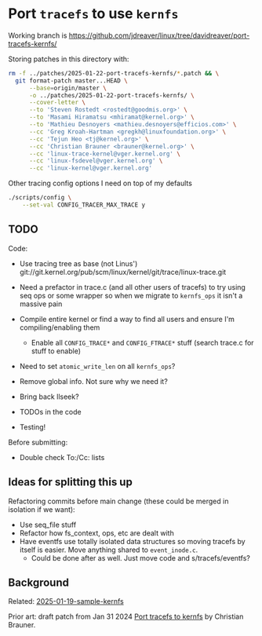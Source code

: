 # Port `tracefs` to use `kernfs`

Working branch is <https://github.com/jdreaver/linux/tree/davidreaver/port-tracefs-kernfs/>

Storing patches in this directory with:

```bash
rm -f ../patches/2025-01-22-port-tracefs-kernfs/*.patch && \
  git format-patch master...HEAD \
      --base=origin/master \
      -o ../patches/2025-01-22-port-tracefs-kernfs/ \
      --cover-letter \
      --to 'Steven Rostedt <rostedt@goodmis.org>' \
      --to 'Masami Hiramatsu <mhiramat@kernel.org>' \
      --to 'Mathieu Desnoyers <mathieu.desnoyers@efficios.com>' \
      --cc 'Greg Kroah-Hartman <gregkh@linuxfoundation.org>' \
      --cc 'Tejun Heo <tj@kernel.org>' \
      --cc 'Christian Brauner <brauner@kernel.org>' \
      --cc 'linux-trace-kernel@vger.kernel.org' \
      --cc 'linux-fsdevel@vger.kernel.org' \
      --cc 'linux-kernel@vger.kernel.org'
```

Other tracing config options I need on top of my defaults

```bash
./scripts/config \
    --set-val CONFIG_TRACER_MAX_TRACE y
```

## TODO

Code:

- Use tracing tree as base (not Linus') git://git.kernel.org/pub/scm/linux/kernel/git/trace/linux-trace.git
- Need a prefactor in trace.c (and all other users of tracefs) to try using seq ops or some wrapper so when we migrate to `kernfs_ops` it isn't a massive pain
- Compile entire kernel or find a way to find all users and ensure I'm compiling/enabling them
  - Enable all `CONFIG_TRACE*` and `CONFIG_FTRACE*` stuff (search trace.c for stuff to enable)
- Need to set `atomic_write_len` on all `kernfs_ops`?
- Remove global info. Not sure why we need it?
- Bring back llseek?
- TODOs in the code

- Testing!

Before submitting:

- Double check To:/Cc: lists

## Ideas for splitting this up

Refactoring commits before main change (these could be merged in isolation if we want):

- Use seq_file stuff
- Refactor how fs_context, ops, etc are dealt with
- Have eventfs use totally isolated data structures so moving tracefs by itself is easier. Move anything shared to `event_inode.c`.
  - Could be done after as well. Just move code and s/tracefs/eventfs?

## Background

Related: [2025-01-19-sample-kernfs](../2025-01-19-sample-kernfs)

Prior art: draft patch from Jan 31 2024 [Port tracefs to kernfs](https://lore.kernel.org/all/20240131-tracefs-kernfs-v1-0-f20e2e9a8d61@kernel.org/T/#u) by Christian Brauner.
